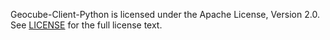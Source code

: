 Geocube-Client-Python is licensed under the Apache License, Version 2.0. See [LICENSE](https://github.com/airbusgeo/geocube-client-python/blob/main/LICENSE) for the full license text.